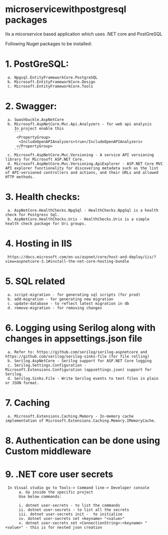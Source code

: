 # microservicewithpostgresql packages
Its a micorservice based application which uses .NET core and PostGreSQL

Following Nuget packages to be installed:

# 1. PostGreSQL:
     a. Npgsql.EntityFrameworkCore.PostgreSQL
     b. Microsoft.EntityFrameworkCore.Design
     c. Microsoft.EntityFrameworkCore.Tools

# 2. Swagger:
     a. Swashbuckle.AspNetCore
     b. Microsoft.AspNetCore.Mvc.Api.Analyzers - for web api analysis
        In project enable this
        ````
         <PropertyGroup>
          <IncludeOpenAPIAnalyzers>true</IncludeOpenAPIAnalyzers>
         </PropertyGroup>
        ````
     c. Microsoft.AspNetCore.Mvc.Versioning - A service API versioning library for Microsoft ASP.NET Core.
     d. Microsoft.AspNetCore.Mvc.Versioning.ApiExplorer - ASP.NET Core MVC API explorer functionality for discovering metadata such as the list of API-versioned controllers and actions, and their URLs and allowed HTTP methods.

# 3. Health checks:
     a. AspNetCore.HealthChecks.NpgSql - HealthChecks.NpgSql is a health check for Postgress Sql.
     b. AspNetCore.HealthChecks.Uris - HealthChecks.Uris is a simple health check package for Uri groups.
     
# 4. Hosting in IIS
     https://docs.microsoft.com/en-us/aspnet/core/host-and-deploy/iis/?view=aspnetcore-3.1#install-the-net-core-hosting-bundle

# 5. SQL related
     a. script-migration - for generating sql scripts (for prod)
     b. add-migration - for generating new migration
     c. update-database - to reflect latest migration in db
     d. remove-migration - for removing changes
     
# 6. Logging using Serilog along with changes in appsettings.json file
     a. Refer to: https://github.com/serilog/serilog-aspnetcore and https://github.com/serilog/serilog-sinks-file (for file rolling)
     b. Serilog.AspNetCore - Serilog support for ASP.NET Core logging
     c. Serilog.Settings.Configuration - Microsoft.Extensions.Configuration (appsettings.json) support for Serilog.
     d. Serilog.Sinks.File - Write Serilog events to text files in plain or JSON format.
  
# 7. Caching
     a. Microsoft.Extensions.Caching.Memory - In-memory cache implementation of Microsoft.Extensions.Caching.Memory.IMemoryCache.
     
# 8. Authentication can be done using Custom middleware

# 9. .NET core user secrets
     In Visual studio go to Tools-> Command line-> Developer console
          a. Go inside the specific project
          Use below commands:

          i. dotnet user-secrets - to list the commands
          ii. dotnet user-secrets - to list all the secrets
          iii. dotnet user-secrets init -  to initialize
          iv. dotnet user-secrets set <keyname> "<value>"
          v. dotnet user-secrets set <ConnectionString>:<keyname> "<value>" - this is for nested json creation
